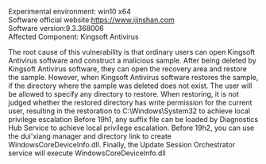 Experimental environment: win10 x64    
Software official website:https://www.ijinshan.com    
Software version:9.3.368006   
Affected Component: Kingsoft Antivirus     
  
The root cause of this vulnerability is that ordinary users can open Kingsoft Antivirus software and construct a malicious sample. After being deleted by Kingsoft Antivirus software, they can open the recovery area and restore the sample. However, when Kingsoft Antivirus software restores the sample, if the directory where the sample was deleted does not exist. The user will be allowed to specify any directory to restore. When restoring, it is not judged whether the restored directory has write permission for the current user, resulting in the restoration to C:\Windows\System32 to achieve local privilege escalation
Before 19h1, any suffix file can be loaded by Diagnostics Hub Service to achieve local privilege escalation.
Before 19h2, you can use the dui'xiang manager and directory link to create WindowsCoreDeviceInfo.dll. Finally, the Update Session Orchestrator service will execute WindowsCoreDeviceInfo.dll
